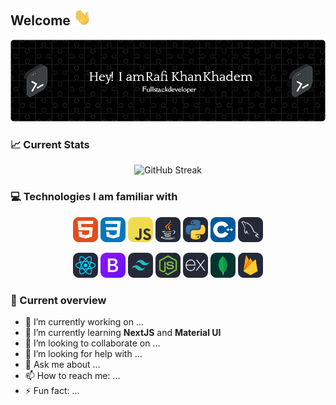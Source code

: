 ## Welcome <img src="assets/images/hello.gif" width="28px" alt="hi">

![Header](./assets/images/github-header-image.png)

### :chart_with_upwards_trend: Current Stats

<p align="center" border-radius='10'>
<img width='70%' src="https://github-readme-streak-stats.herokuapp.com?user=RafiKK98&theme=highcontrast&border_radius=10&date_format=M%20j%5B%2C%20Y%5D&card_width=500)](https://git.io/streak-stats" alt="GitHub Streak" />
</p>


### :computer: Technologies I am familiar with

<p align="center">
    <img width="40" height="40" src="/assets/images/HTML.svg">
    <img width="40" height="40" src="/assets/images/CSS.svg">
    <img width="40" height="40" src="/assets/images/JavaScript.svg">
    <img width="40" height="40" src="/assets/images/Java-Dark.svg">
    <img width="40" height="40" src="/assets/images/Python-Dark.svg">
    <img width="40" height="40" src="/assets/images/CPP.svg">
    <img width="40" height="40" src="/assets/images/MySQL-Dark.svg">
</p>
<p align="center">
    <img width="40" height="40" src="/assets/images/React-Dark.svg">
    <img width="40" height="40" src="/assets/images/Bootstrap.svg">
    <img width="40" height="40" src="/assets/images/TailwindCSS-Dark.svg">
    <img width="40" height="40" src="/assets/images/NodeJS-Dark.svg">
    <img width="40" height="40" src="/assets/images/ExpressJS-Dark.svg">
    <img width="40" height="40" src="/assets/images/MongoDB.svg">
    <img width="40" height="40" src="/assets/images/Firebase-Dark.svg">
</p>

### :eyes: Current overview
- 🔭 I’m currently working on ...
- 🌱 I’m currently learning **NextJS** and **Material UI**
- 👯 I’m looking to collaborate on ...
- 🤔 I’m looking for help with ...
- 💬 Ask me about ...
- 📫 How to reach me: ...
- ⚡ Fun fact: ...
